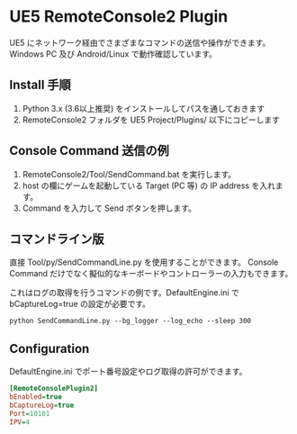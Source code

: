 # UE5 RemoteConsole2 Plugin

UE5 にネットワーク経由でさまざまなコマンドの送信や操作ができます。
Windows PC 及び Android/Linux で動作確認しています。


## Install 手順

1. Python 3.x (3.6以上推奨) をインストールしてパスを通しておきます
2. RemoteConsole2 フォルダを UE5 Project/Plugins/ 以下にコピーします


## Console Command 送信の例

1. RemoteConsole2/Tool/SendCommand.bat を実行します。
2. host の欄にゲームを起動している Target (PC 等) の IP address を入れます。
3. Command を入力して Send ボタンを押します。


## コマンドライン版

直接 Tool/py/SendCommandLine.py を使用することができます。
Console Command だけでなく擬似的なキーボードやコントローラーの入力もできます。

これはログの取得を行うコマンドの例です。DefaultEngine.ini で bCaptureLog=true の設定が必要です。
```
python SendCommandLine.py --bg_logger --log_echo --sleep 300
```


## Configuration

DefaultEngine.ini でポート番号設定やログ取得の許可ができます。


```ini
[RemoteConsolePlugin2]
bEnabled=true
bCaptureLog=true
Port=10101
IPV=4
```

